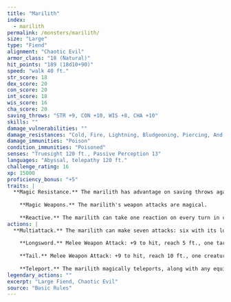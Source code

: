 ```yaml
---
title: "Marilith"
index:
  - marilith
permalink: /monsters/marilith/
size: "Large"
type: "Fiend"
alignment: "Chaotic Evil"
armor_class: "18 (Natural)"
hit_points: "189 (18d10+90)"
speed: "walk 40 ft."
str_score: 18
dex_score: 20
con_score: 20
int_score: 18
wis_score: 16
cha_score: 20
saving_throws: "STR +9, CON +10, WIS +8, CHA +10"
skills: ""
damage_vulnerabilities: ""
damage_resistances: "Cold, Fire, Lightning, Bludgeoning, Piercing, And Slashing From Nonmagical Weapons"
damage_immunities: "Poison"
condition_immunities: "Poisoned"
senses: "Truesight 120 ft., Passive Perception 13"
languages: "Abyssal, telepathy 120 ft."
challenge_rating: 16
xp: 15000
proficiency_bonus: "+5"
traits: |
  **Magic Resistance.** The marilith has advantage on saving throws against spells and other magical effects.
    
    **Magic Weapons.** The marilith's weapon attacks are magical.
    
    **Reactive.** The marilith can take one reaction on every turn in combat.
actions: |
  **Multiattack.** The marilith can make seven attacks: six with its longswords and one with its tail.
    
    **Longsword.** Melee Weapon Attack: +9 to hit, reach 5 ft., one target. Hit: 13 (2d8 + 4) slashing damage.
    
    **Tail.** Melee Weapon Attack: +9 to hit, reach 10 ft., one creature. Hit: 15 (2d10 + 4) bludgeoning damage. If the target is Medium or smaller, it is grappled (escape DC 19). Until this grapple ends, the target is restrained, the marilith can automatically hit the target with its tail, and the marilith can't make tail attacks against other targets.
    
    **Teleport.** The marilith magically teleports, along with any equipment it is wearing or carrying, up to 120 feet to an unoccupied space it can see.  
legendary_actions: ""
excerpt: "Large Fiend, Chaotic Evil"
source: "Basic Rules"
---
```

